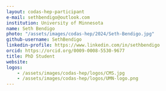 ```yaml
---
layout: codas-hep-participant
e-mail: sethbendigo@outlook.com
institution: University of Minnesota
name: Seth Bendigo  
photo: "/assets/images/codas-hep/2024/Seth-Bendigo.jpg"
github-username: SethBendigo
linkedin-profile: https://www.linkedin.com/in/sethbendigo
orcid: https://orcid.org/0009-0008-5530-9677
title: PhD Student
website:
logos:
    - /assets/images/codas-hep/logos/CMS.jpg
    - /assets/images/codas-hep/logos/UMN-logo.png
---
```

